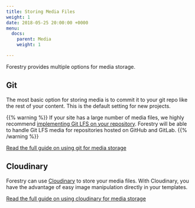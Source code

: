 ```yaml
---
title: Storing Media Files
weight: 1
date: 2018-05-25 20:00:00 +0000
menu:
  docs:
    parent: Media
    weight: 1

---
```

Forestry provides multiple options for media storage.

## Git

The most basic option for storing media is to commit it to your git repo like the rest of your content. This is the default setting for new projects.

{{% warning %}}
If your site has a large number of media files, we highly recommend [implementing Git LFS on your repository](https://forestry.io/blog/versioning-large-files-with-git-lfs/). Forestry will be able to handle Git LFS media for repositories hosted on GitHub and GitLab.
{{% /warning %}}

[Read the full guide on using git for media storage](/docs/media/git)

## Cloudinary

Forestry can use [Cloudinary](https://cloudinary.com/) to store your media files. With Cloudinary, you have the advantage of easy image manipulation directly in your templates.

[Read the full guide on using cloudinary for media storage](/docs/media/cloudinary)